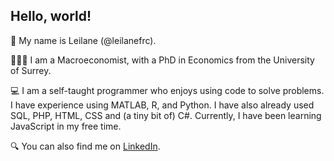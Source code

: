 ## Hello, world!

👋 My name is Leilane (@leilanefrc).

👩🏻‍💻 I am a Macroeconomist, with a PhD in Economics from the University of Surrey.

💻 I am a self-taught programmer who enjoys using code to solve problems. I have experience using MATLAB, R, and Python. I have also already used SQL, PHP, HTML, CSS and (a tiny bit of) C#. Currently, I have been learning JavaScript in my free time.

🔍 You can also find me on [LinkedIn](https://www.linkedin.com/in/leilanecambara/).
  
<!---
leilanefrc/leilanefrc is a ✨ special ✨ repository because its `README.md` (this file) appears on your GitHub profile.
You can click the Preview link to take a look at your changes.
--->
